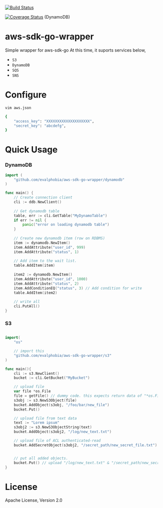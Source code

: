 [![Build Status](https://drone.io/github.com/evalphobia/aws-sdk-go-wrapper/status.png)](https://drone.io/github.com/evalphobia/aws-sdk-go-wrapper/latest)

[![Coverage Status](https://coveralls.io/repos/evalphobia/aws-sdk-go-wrapper/badge.svg?branch=master)](https://coveralls.io/r/evalphobia/aws-sdk-go-wrapper?branch=master) (DynamoDB)


# aws-sdk-go-wrapper
Simple wrapper for aws-sdk-go
At this time, it suports services below,
- `S3` 
- `DynamoDB`
- `SQS`
- `SNS`

# Configure

```sh
vim aws.json

{
    "access_key": "XXXXXXXXXXXXXXXXXXXX",
    "secret_key": "abcdefg",
}

```

# Quick Usage

### DynamoDB

```go
import (
    "github.com/evalphobia/aws-sdk-go-wrapper/dynamodb"
)

func main() {
    // Create connection client
    cli := ddb.NewClient()
    
    // Get dynamodb table
    table, err := cli.GetTable("MyDynamoTable")
    if err != nil {
        panic("error on loading dynamodb table")
    }
    
    // Create new dynamodb item (row on RDBMS)
    item := dynamodb.NewItem()
    item.AddAttribute("user_id", 999)
    item.AddAttribute("status", 1)
    
    // Add item to the wait list.
    table.AddItem(item)
    
    item2 := dynamodb.NewItem()
    item.AddAttribute("user_id", 1000)
    item.AddAttribute("status", 2)
    item.AddConditionEQ("status", 3) // Add condition for write 
    table.AddItem(item2)
    
    // write all
    cli.PutAll()
}
```

### S3

```go

import(
    "os"

    // import this
    "github.com/evalphobia/aws-sdk-go-wrapper/s3"
)

func main(){
    cli := s3.NewClient()
    bucket := cli.GetBucket("MyBucket")

    // upload file
    var file *os.File
    file = getFile() // dummy code. this expects return data of "*os.File", like from POST form. 
    s3obj := s3.NewS3Object(file)
    bucket.AddObject(s3obj, "/foo/bar/new_file")
    bucket.Put()

    // upload file from text data
    text := "Lorem ipsum"
    s3obj2 := s3.NewS3ObjectString(text)
    bucket.AddObject(s3obj2, "/log/new_text.txt")

    // upload file of ACL authenticated-read
    bucket.AddSecretObject(s3obj2, "/secret_path/new_secret_file.txt")


    // put all added objects.
    bucket.Put() // upload "/log/new_text.txt" & "/secret_path/new_secret_file.txt"
}
```



# License

Apache License, Version 2.0

